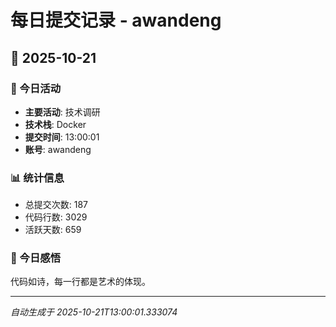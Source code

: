 # 每日提交记录 - awandeng

## 📅 2025-10-21

### 🎯 今日活动
- **主要活动**: 技术调研
- **技术栈**: Docker
- **提交时间**: 13:00:01
- **账号**: awandeng

### 📊 统计信息
- 总提交次数: 187
- 代码行数: 3029
- 活跃天数: 659

### 💭 今日感悟
代码如诗，每一行都是艺术的体现。

---
*自动生成于 2025-10-21T13:00:01.333074*
